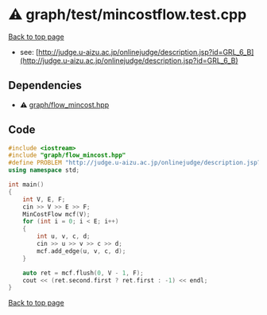 <!-- mathjax config similar to math.stackexchange -->
<script type="text/javascript" async
  src="https://cdnjs.cloudflare.com/ajax/libs/mathjax/2.7.5/MathJax.js?config=TeX-MML-AM_CHTML">
</script>
<script type="text/x-mathjax-config">
  MathJax.Hub.Config({
    TeX: { equationNumbers: { autoNumber: "AMS" }},
    tex2jax: {
      inlineMath: [ ['$','$'] ],
      processEscapes: true
    },
    "HTML-CSS": { matchFontHeight: false },
    displayAlign: "left",
    displayIndent: "2em"
  });
</script>

<script type="text/javascript" src="https://cdnjs.cloudflare.com/ajax/libs/jquery/3.4.1/jquery.min.js"></script>
<script src="https://cdn.jsdelivr.net/npm/jquery-balloon-js@1.1.2/jquery.balloon.min.js" integrity="sha256-ZEYs9VrgAeNuPvs15E39OsyOJaIkXEEt10fzxJ20+2I=" crossorigin="anonymous"></script>
<script type="text/javascript" src="../../../assets/js/copy-button.js"></script>
<link rel="stylesheet" href="../../../assets/css/copy-button.css" />


# :warning: graph/test/mincostflow.test.cpp


[Back to top page](../../../index.html)

* see: [http://judge.u-aizu.ac.jp/onlinejudge/description.jsp?id=GRL_6_B](http://judge.u-aizu.ac.jp/onlinejudge/description.jsp?id=GRL_6_B)


## Dependencies
* :warning: [graph/flow_mincost.hpp](../../../library/graph/flow_mincost.hpp.html)


## Code
```cpp
#include <iostream>
#include "graph/flow_mincost.hpp"
#define PROBLEM "http://judge.u-aizu.ac.jp/onlinejudge/description.jsp?id=GRL_6_B"
using namespace std;

int main()
{
    int V, E, F;
    cin >> V >> E >> F;
    MinCostFlow mcf(V);
    for (int i = 0; i < E; i++)
    {
        int u, v, c, d;
        cin >> u >> v >> c >> d;
        mcf.add_edge(u, v, c, d);
    }

    auto ret = mcf.flush(0, V - 1, F);
    cout << (ret.second.first ? ret.first : -1) << endl;
}
```

[Back to top page](../../../index.html)

